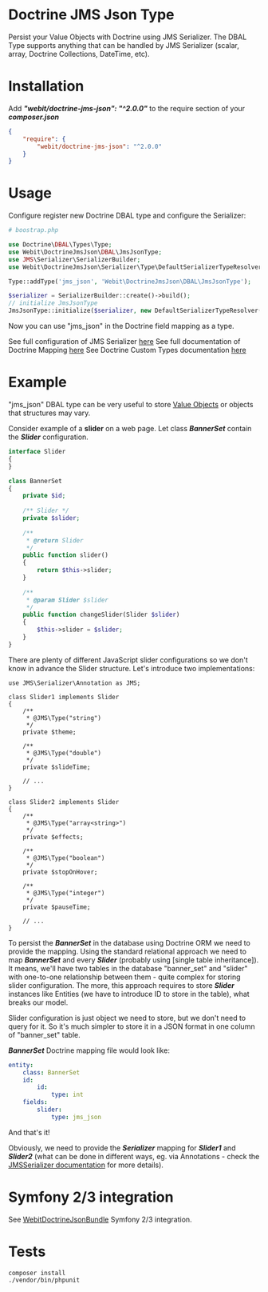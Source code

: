# Doctrine JMS Json Type
Persist your Value Objects with Doctrine using JMS Serializer.
The DBAL Type supports anything that can be handled by JMS Serializer (scalar, array, Doctrine Collections, DateTime, etc).

# Installation

Add ***"webit/doctrine-jms-json": "^2.0.0"*** to the require section of your ***composer.json***

```json
{
    "require": {
        "webit/doctrine-jms-json": "^2.0.0"
    }
}
```

# Usage

Configure register new Doctrine DBAL type and configure the Serializer:

```php
# boostrap.php

use Doctrine\DBAL\Types\Type;
use Webit\DoctrineJmsJson\DBAL\JmsJsonType;
use JMS\Serializer\SerializerBuilder;
use Webit\DoctrineJmsJson\Serializer\Type\DefaultSerializerTypeResolver;

Type::addType('jms_json', 'Webit\DoctrineJmsJson\DBAL\JmsJsonType');

$serializer = SerializerBuilder::create()->build();
// initialize JmsJsonType
JmsJsonType::initialize($serializer, new DefaultSerializerTypeResolver());

```

Now you can use "jms_json" in the Doctrine field mapping as a type.  

See full configuration of JMS Serializer [here](http://jmsyst.com/libs/serializer)
See full documentation of Doctrine Mapping [here](http://docs.doctrine-project.org/projects/doctrine-orm/en/latest/reference/basic-mapping.html#property-mapping)
See Doctrine Custom Types documentation [here](http://docs.doctrine-project.org/projects/doctrine-orm/en/latest/cookbook/advanced-field-value-conversion-using-custom-mapping-types.html)

# Example

"jms_json" DBAL type can be very useful to store [Value Objects](https://en.wikipedia.org/wiki/Value_object) or objects that structures may vary. 

Consider example of a **slider** on a web page.
Let class ***BannerSet*** contain the ***Slider*** configuration.

```php
interface Slider
{
}

class BannerSet
{
    private $id;
    
    /** Slider */
    private $slider;
    
    /**
     * @return Slider
     */
    public function slider()
    {
        return $this->slider;
    }
    
    /**
     * @param Slider $slider
     */
    public function changeSlider(Slider $slider)
    {
        $this->slider = $slider;
    }
}
```

There are plenty of different JavaScript slider configurations so we don't know in advance the Slider structure.
Let's introduce two implementations:

```
use JMS\Serializer\Annotation as JMS;

class Slider1 implements Slider
{
    /**
     * @JMS\Type("string")
     */
    private $theme;
    
    /**
     * @JMS\Type("double")
     */
    private $slideTime;
    
    // ...
}

class Slider2 implements Slider
{ 
    /**
     * @JMS\Type("array<string>")
     */
    private $effects;

    /**
     * @JMS\Type("boolean")
     */
    private $stopOnHover;
    
    /**
     * @JMS\Type("integer")
     */
    private $pauseTime;
 
    // ...
}
```

To persist the ***BannerSet*** in the database using Doctrine ORM we need to provide the mapping.
Using the standard relational approach we need to map ***BannerSet*** and every ***Slider*** (probably using [single table inheritance]).
It means, we'll have two tables in the database "banner_set" and "slider" with one-to-one relationship between them - quite complex
for storing slider configuration. The more, this approach requires to store ***Slider*** instances like Entities (we have to introduce ID to store in the table),
what breaks our model.

Slider configuration is just object we need to store, but we don't need to query for it. So it's much simpler to store it in a JSON format
in one column of "banner_set" table.

***BannerSet*** Doctrine mapping file would look like:

```yaml
entity:
    class: BannerSet
    id:
        id:
            type: int
    fields:
        slider:
            type: jms_json
```

And that's it!

Obviously, we need to provide the ***Serializer*** mapping for ***Slider1*** and ***Slider2*** 
(what can be done in different ways, eg. via Annotations - check the [JMSSerializer documentation](http://jmsyst.com/libs/serializer) for more details).

# Symfony 2/3 integration

See [WebitDoctrineJsonBundle](https://github.com/dbojdo/Doctrine-JSON-Bundle) Symfony 2/3 integration.

# Tests

    composer install
    ./vendor/bin/phpunit
